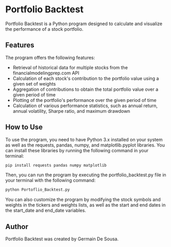 # Portfolio Backtest
Portfolio Backtest is a Python program designed to calculate and visualize the performance of a stock portfolio.

## Features
The program offers the following features:

- Retrieval of historical data for multiple stocks from the financialmodelingprep.com API 
- Calculation of each stock's contribution to the portfolio value using a given set of weights 
- Aggregation of contributions to obtain the total portfolio value over a given period of time 
- Plotting of the portfolio's performance over the given period of time 
- Calculation of various performance statistics, such as annual return, annual volatility, Sharpe ratio, and maximum drawdown

## How to Use
To use the program, you need to have Python 3.x installed on your system as well as the requests, pandas, numpy, and matplotlib.pyplot libraries. You can install these libraries by running the following command in your terminal:

```python
pip install requests pandas numpy matplotlib
```

Then, you can run the program by executing the portfolio_backtest.py file in your terminal with the following command:

```python
python Portoflio_Backtest.py
```

You can also customize the program by modifying the stock symbols and weights in the tickers and weights lists, as well as the start and end dates in the start_date and end_date variables.

## Author
Portfolio Backtest was created by Germain De Sousa.
